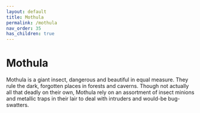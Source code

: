 ```yaml
---
layout: default
title: Mothula
permalink: /mothula
nav_order: 35
has_children: true
---
```


# Mothula

Mothula is a giant insect, dangerous and beautiful in equal measure. They rule the dark, forgotten places in forests and caverns. Though not actually all that deadly on their own, Mothula rely on an assortment of insect minions and metallic traps in their lair to deal with intruders and would-be bug-swatters.

